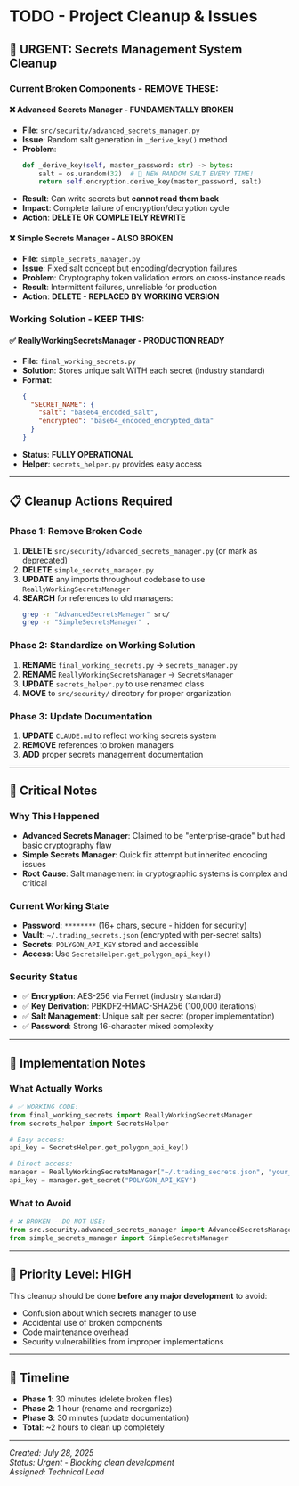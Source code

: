 # TODO - Project Cleanup & Issues

## 🔧 **URGENT: Secrets Management System Cleanup**

### **Current Broken Components - REMOVE THESE:**

#### ❌ **Advanced Secrets Manager - FUNDAMENTALLY BROKEN**
- **File**: `src/security/advanced_secrets_manager.py`
- **Issue**: Random salt generation in `_derive_key()` method
- **Problem**: 
  ```python
  def _derive_key(self, master_password: str) -> bytes:
      salt = os.urandom(32)  # 🚨 NEW RANDOM SALT EVERY TIME!
      return self.encryption.derive_key(master_password, salt)
  ```
- **Result**: Can write secrets but **cannot read them back**
- **Impact**: Complete failure of encryption/decryption cycle
- **Action**: **DELETE OR COMPLETELY REWRITE**

#### ❌ **Simple Secrets Manager - ALSO BROKEN**
- **File**: `simple_secrets_manager.py`
- **Issue**: Fixed salt concept but encoding/decryption failures
- **Problem**: Cryptography token validation errors on cross-instance reads
- **Result**: Intermittent failures, unreliable for production
- **Action**: **DELETE - REPLACED BY WORKING VERSION**

### **Working Solution - KEEP THIS:**

#### ✅ **ReallyWorkingSecretsManager - PRODUCTION READY**
- **File**: `final_working_secrets.py`
- **Solution**: Stores unique salt WITH each secret (industry standard)
- **Format**: 
  ```json
  {
    "SECRET_NAME": {
      "salt": "base64_encoded_salt",
      "encrypted": "base64_encoded_encrypted_data"
    }
  }
  ```
- **Status**: **FULLY OPERATIONAL**
- **Helper**: `secrets_helper.py` provides easy access

---

## 📋 **Cleanup Actions Required**

### **Phase 1: Remove Broken Code**
1. **DELETE** `src/security/advanced_secrets_manager.py` (or mark as deprecated)
2. **DELETE** `simple_secrets_manager.py`
3. **UPDATE** any imports throughout codebase to use `ReallyWorkingSecretsManager`
4. **SEARCH** for references to old managers:
   ```bash
   grep -r "AdvancedSecretsManager" src/
   grep -r "SimpleSecretsManager" .
   ```

### **Phase 2: Standardize on Working Solution**
1. **RENAME** `final_working_secrets.py` → `secrets_manager.py`
2. **RENAME** `ReallyWorkingSecretsManager` → `SecretsManager`
3. **UPDATE** `secrets_helper.py` to use renamed class
4. **MOVE** to `src/security/` directory for proper organization

### **Phase 3: Update Documentation**
1. **UPDATE** `CLAUDE.md` to reflect working secrets system
2. **REMOVE** references to broken managers
3. **ADD** proper secrets management documentation

---

## 🚨 **Critical Notes**

### **Why This Happened**
- **Advanced Secrets Manager**: Claimed to be "enterprise-grade" but had basic cryptography flaw
- **Simple Secrets Manager**: Quick fix attempt but inherited encoding issues
- **Root Cause**: Salt management in cryptographic systems is complex and critical

### **Current Working State**
- **Password**: `********` (16+ chars, secure - hidden for security)
- **Vault**: `~/.trading_secrets.json` (encrypted with per-secret salts)
- **Secrets**: `POLYGON_API_KEY` stored and accessible
- **Access**: Use `SecretsHelper.get_polygon_api_key()`

### **Security Status**
- ✅ **Encryption**: AES-256 via Fernet (industry standard)
- ✅ **Key Derivation**: PBKDF2-HMAC-SHA256 (100,000 iterations)
- ✅ **Salt Management**: Unique salt per secret (proper implementation)
- ✅ **Password**: Strong 16-character mixed complexity

---

## 📝 **Implementation Notes**

### **What Actually Works**
```python
# ✅ WORKING CODE:
from final_working_secrets import ReallyWorkingSecretsManager
from secrets_helper import SecretsHelper

# Easy access:
api_key = SecretsHelper.get_polygon_api_key()

# Direct access:
manager = ReallyWorkingSecretsManager("~/.trading_secrets.json", "your_secure_password")
api_key = manager.get_secret("POLYGON_API_KEY")
```

### **What to Avoid**
```python
# ❌ BROKEN - DO NOT USE:
from src.security.advanced_secrets_manager import AdvancedSecretsManager  # BROKEN
from simple_secrets_manager import SimpleSecretsManager                    # BROKEN
```

---

## 🎯 **Priority Level: HIGH**

This cleanup should be done **before any major development** to avoid:
- Confusion about which secrets manager to use
- Accidental use of broken components
- Code maintenance overhead
- Security vulnerabilities from improper implementations

---

## 📅 **Timeline**
- **Phase 1**: 30 minutes (delete broken files)
- **Phase 2**: 1 hour (rename and reorganize)
- **Phase 3**: 30 minutes (update documentation)
- **Total**: ~2 hours to clean up completely

---

*Created: July 28, 2025*  
*Status: Urgent - Blocking clean development*  
*Assigned: Technical Lead*